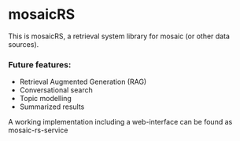 # mosaicRS

This is mosaicRS, a retrieval system library for mosaic (or other data sources).

### Future features:
- Retrieval Augmented Generation (RAG)
- Conversational search
- Topic modelling
- Summarized results



A working implementation including a web-interface can be found as mosaic-rs-service
